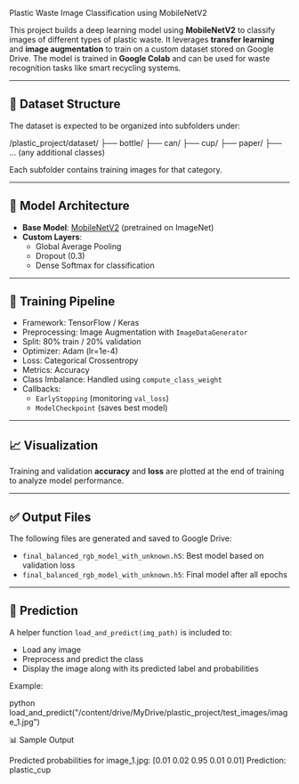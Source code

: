  Plastic Waste Image Classification using MobileNetV2

This project builds a deep learning model using **MobileNetV2** to classify images of different types of plastic waste. It leverages **transfer learning** and **image augmentation** to train on a custom dataset stored on Google Drive. The model is trained in **Google Colab** and can be used for waste recognition tasks like smart recycling systems.

---

## 📁 Dataset Structure

The dataset is expected to be organized into subfolders under:

/plastic_project/dataset/
├── bottle/
├── can/
├── cup/
├── paper/
├── ... (any additional classes)

Each subfolder contains training images for that category.

---

## 🧠 Model Architecture

- **Base Model**: [MobileNetV2](https://arxiv.org/abs/1801.04381) (pretrained on ImageNet)
- **Custom Layers**:
  - Global Average Pooling
  - Dropout (0.3)
  - Dense Softmax for classification

---

## 🚀 Training Pipeline

- Framework: TensorFlow / Keras
- Preprocessing: Image Augmentation with `ImageDataGenerator`
- Split: 80% train / 20% validation
- Optimizer: Adam (lr=1e-4)
- Loss: Categorical Crossentropy
- Metrics: Accuracy
- Class Imbalance: Handled using `compute_class_weight`
- Callbacks:
  - `EarlyStopping` (monitoring `val_loss`)
  - `ModelCheckpoint` (saves best model)

---

## 📈 Visualization

Training and validation **accuracy** and **loss** are plotted at the end of training to analyze model performance.

---

## ✅ Output Files

The following files are generated and saved to Google Drive:

- `final_balanced_rgb_model_with_unknown.h5`: Best model based on validation loss
- `final_balanced_rgb_model_with_unknown.h5`: Final model after all epochs

---

## 🧪 Prediction

A helper function `load_and_predict(img_path)` is included to:
- Load any image
- Preprocess and predict the class
- Display the image along with its predicted label and probabilities

Example:

python
load_and_predict("/content/drive/MyDrive/plastic_project/test_images/image_1.jpg")

📊 Sample Output

Predicted probabilities for image_1.jpg: [0.01 0.02 0.95 0.01 0.01]
Prediction: plastic_cup

